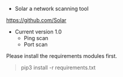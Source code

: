 * Solar a network scanning tool

https://github.com/Solar

* Current version 1.0
    - Ping scan
    - Port scan 

Please install the requirements modules first.

> pip3 install -r requirements.txt
